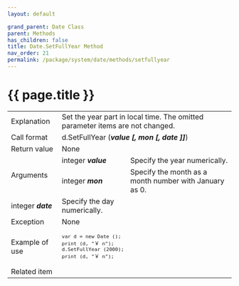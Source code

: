 ```yaml
---
layout: default

grand_parent: Date Class
parent: Methods
has_children: false
title: Date.SetFullYear Method
nav_order: 21
permalink: /package/system/date/methods/setfullyear
---
```

# {{ page.title }}


<table>
  <tr>
    <td>Explanation</td>
    <td colspan="2">Set the year part in local time. The omitted parameter items are not changed.</td>
  </tr>
  <tr>
    <td>Call format</td>
    <td colspan="2">d.SetFullYear (<b><i>value [, mon [, date ]]</i></b>)</td>
  </tr>
  <tr>
    <td>Return value</td>
    <td colspan="2">None</td>
  </tr>  
  <tr>
    <td rowspan="2">Arguments</td>
    <td>integer  <b><i>value</i></b></td>
    <td>Specify the year numerically.</td>
  </tr>
  <tr>
    <td>integer  <b><i>mon</i></b></td>
    <td>Specify the month as a month number with January as 0.</td>
  </tr>
  <tr>
    <td>integer  <b><i>date</i></b></td>
    <td>Specify the day numerically.</td>
  </tr>
  <tr>
    <td>Exception</td>
    <td colspan="2">None</td>
  </tr>
  <tr>
    <td>Example of use</td>
    <td colspan="2"><code><pre>var d = new Date ();
print (d, "￥ n");
d.SetFullYear (2000);
print (d, "￥ n");</pre></code></td>
  </tr>
  <tr>
    <td>Related item</td>
    <td colspan="2"></td>
  </tr>
</table>

